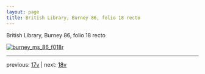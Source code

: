 ```yaml
---
layout: page
title: British Library, Burney 86, folio 18 recto
---
```


British Library, Burney 86, folio 18 recto

[![burney_ms_86_f018r](http://www.homermultitext.org/iipsrv?IIIF=/project/homer/pyramidal/deepzoom/bl/burney86imgs/v1/burney_ms_86_f018r.tif/full/800,/0/default.jpg)](http://www.homermultitext.org/ict2/?urn=urn:cite2:bl:burney86imgs.v1:burney_ms_86_f018r) 

---

previous:  [17v](../17v/) | next: [18v](../18v/)
